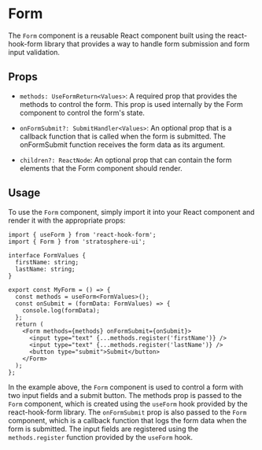 # Form

The `Form` component is a reusable React component built using the react-hook-form library that provides a way to handle form submission and form input validation.

## Props

- `methods: UseFormReturn<Values>`:
  A required prop that provides the methods to control the form. This prop is used internally by the Form component to control the form's state.

- `onFormSubmit?: SubmitHandler<Values>`:
  An optional prop that is a callback function that is called when the form is submitted. The onFormSubmit function receives the form data as its argument.

- `children?: ReactNode`:
  An optional prop that can contain the form elements that the Form component should render.

## Usage

To use the `Form` component, simply import it into your React component and render it with the appropriate props:

```tsx
import { useForm } from 'react-hook-form';
import { Form } from 'stratosphere-ui';

interface FormValues {
  firstName: string;
  lastName: string;
}

export const MyForm = () => {
  const methods = useForm<FormValues>();
  const onSubmit = (formData: FormValues) => {
    console.log(formData);
  };
  return (
    <Form methods={methods} onFormSubmit={onSubmit}>
      <input type="text" {...methods.register('firstName')} />
      <input type="text" {...methods.register('lastName')} />
      <button type="submit">Submit</button>
    </Form>
  );
};
```

In the example above, the `Form` component is used to control a form with two input fields and a submit button. The methods prop is passed to the `Form` component, which is created using the `useForm` hook provided by the react-hook-form library. The `onFormSubmit` prop is also passed to the `Form` component, which is a callback function that logs the form data when the form is submitted. The input fields are registered using the `methods.register` function provided by the `useForm` hook.
